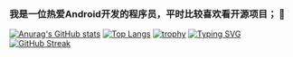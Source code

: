 ### 我是一位热爱Android开发的程序员，平时比较喜欢看开源项目； 👋

<!--
**ziyouxiaozi/ziyouxiaozi** is a ✨ _special_ ✨ repository because its `README.md` (this file) appears on your GitHub profile.

Here are some ideas to get you started:

- 🔭 我是一位热爱Android开发的程序员，平时比较喜欢看开源项目；
- 🌱 
- 👯 
- 🤔
- 💬 Ask me about ...
- 📫 How to reach me: ...
- 😄 Pronouns: ...
- ⚡ Fun fact: ...
-->
[![Anurag's GitHub stats](https://github-readme-stats.vercel.app/api?username=ziyouxiaozi)](https://github.com/anuraghazra/github-readme-stats)
[![Top Langs](https://github-readme-stats.vercel.app/api/top-langs/?username=ziyouxiaozi&layout=compact)](https://github.com/anuraghazra/github-readme-stats)
[![trophy](https://github-profile-trophy.vercel.app/?username=ziyouxiaozi&theme=onedark)](https://github.com/ryo-ma/github-profile-trophy)
[![Typing SVG](https://readme-typing-svg.herokuapp.com/?lines=First+line+of+text;Second+line+of+text)](https://git.io/typing-svg)
[![GitHub Streak](https://github-readme-streak-stats.herokuapp.com/?user=ziyouxiaozi)](https://git.io/streak-stats)

